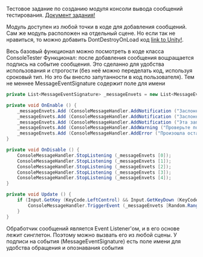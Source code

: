 Тестовое задание по созданию модуля консоли вывода сообщений тестирования.
[Документ задания!](https://github.com/Danila-Che/Console-Module/blob/main/%D0%97%D0%B0%D0%B4%D0%B0%D0%BD%D0%B8%D0%B5%20-%20(%D0%9C%D0%BE%D0%B4%D1%83%D0%BB%D1%8C%20Unity).docx)

Модуль доступен из любой точки в коде для добавления сообщений.
Сам же модуль расположен на отдельный сцене.
Но если так не нравиться, то можно добавить DontDestroyOnLoad код [link to Unity!](https://docs.unity3d.com/ScriptReference/Object.DontDestroyOnLoad.html).

Весь базовый функционал можно посмотреть в коде класса ConsoleTester
Функционал: после добавления сообщения вощращается подпись на событие сообщения.
Это сделанно для удобства использования и строгости (без неё можно переделать код, используя сроковый тип. Но это бы внесло запутанности в код пользователя).
Тем не меннее MessageEventSignature содержит поле для имени
```C#
private List<MessageEventSignature> _messageEnvets = new List<MessageEventSignature> ();

private void OnEnable () {
	_messageEnvets.Add (ConsoleMessageHandler.AddNotification ("Заслонка закрыта"));
	_messageEnvets.Add (ConsoleMessageHandler.AddNotification ("Заслонка открыта"));
	_messageEnvets.Add (ConsoleMessageHandler.AddNotification ("Эта запись не логируется", log: false));
	_messageEnvets.Add (ConsoleMessageHandler.AddWarning ("Проверьте положение заслонки"));
	_messageEnvets.Add (ConsoleMessageHandler.AddError ("Произошла остановка имитатора впускного коллектора"));
}

private void OnDisable () {
	ConsoleMessageHandler.StopListening (_messageEnvets [0]);
	ConsoleMessageHandler.StopListening (_messageEnvets [1]);
	ConsoleMessageHandler.StopListening (_messageEnvets [2]);
	ConsoleMessageHandler.StopListening (_messageEnvets [3]);
	ConsoleMessageHandler.StopListening (_messageEnvets [4]);
}

private void Update () {
	if (Input.GetKey (KeyCode.LeftControl) && Input.GetKeyDown (KeyCode.Space)) {
		ConsoleMessageHandler.TriggerEvent (_messageEnvets [Random.Range (0, _messageEnvets.Count)]);
	}
}
```

Обработчик сообщений является Event Listener'ом, и в его основе лежит синглетон. Поэтому можно вызвать его из любой сцены.
У подписи на события (MessageEventSignature) есть поле имени для удобства обращения и опознавания события
